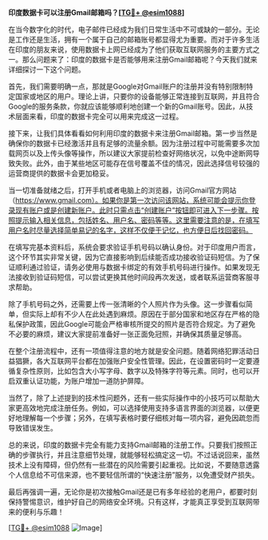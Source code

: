 **印度数据卡可以注册Gmail邮箱吗？[[TG💪+ @esim1088](https://t.me/s/esim1088)]**

在当今数字化的时代，电子邮件已经成为我们日常生活中不可或缺的一部分。无论是工作还是生活，拥有一个属于自己的邮箱账号都显得尤为重要。而对于许多生活在印度的朋友来说，使用数据卡上网已经成为了他们获取互联网服务的主要方式之一。那么问题来了：印度的数据卡是否能够用来注册Gmail邮箱呢？今天我们就来详细探讨一下这个问题。

首先，我们需要明确一点，那就是Google对Gmail账户的注册并没有特别限制特定国家或地区的用户。理论上讲，只要你的设备能够正常连接到互联网，并且符合Google的服务条款，你就应该能够顺利地创建一个新的Gmail账号。因此，从技术层面来看，印度的数据卡完全可以用来完成这一过程。

接下来，让我们具体看看如何利用印度的数据卡来注册Gmail邮箱。第一步当然是确保你的数据卡已经激活并且有足够的流量余额。因为注册过程中可能需要多次加载网页以及上传头像等操作，所以建议大家提前检查好网络状况，以免中途断网导致失败。此外，由于某些地区可能存在信号覆盖不佳的情况，因此选择信号较强的运营商提供的数据卡会更加稳妥。

当一切准备就绪之后，打开手机或者电脑上的浏览器，访问Gmail官方网站（https://www.gmail.com）。如果你是第一次访问该网站，系统可能会提示你登录现有账户或是创建新账户。此时只需点击“创建账户”按钮即可进入下一步骤。按照提示输入相关信息，包括姓名、用户名、密码等等。这里需要注意的是，在填写用户名时尽量选择简单易记的名字，这样不仅便于记忆，也方便日后找回密码。

在填写完基本资料后，系统会要求验证手机号码以确认身份。对于印度用户而言，这个环节其实非常关键，因为它直接影响到后续能否成功接收验证码短信。为了保证顺利通过验证，请务必使用与数据卡绑定的有效手机号码进行操作。如果发现无法接收到验证码短信，可以尝试更换其他时间段再次发送，或者联系运营商客服寻求帮助。

除了手机号码之外，还需要上传一张清晰的个人照片作为头像。这一步骤看似简单，但实际上却有不少人在此处遇到麻烦。原因在于部分国家和地区存在严格的隐私保护政策，因此Google可能会严格审核所提交的照片是否符合规定。为了避免不必要的麻烦，建议大家提前准备好一张正面免冠照，并确保其质量足够高。

在整个注册流程中，还有一项值得注意的地方就是安全问题。随着网络犯罪活动日益猖獗，各大互联网平台都在加强账户安全性管理。因此，在设置密码时一定要遵循复杂性原则，比如包含大小写字母、数字以及特殊字符等元素。同时，也可以开启双重认证功能，为账户增加一道防护屏障。

当然了，除了上述提到的技术性问题外，还有一些实际操作中的小技巧可以帮助大家更高效地完成注册任务。例如，可以选择使用支持多语言界面的浏览器，以便更好地理解每一个步骤；另外，在填写表格时要仔细核对每一项内容，避免因疏忽而导致错误发生。

总的来说，印度的数据卡完全有能力支持Gmail邮箱的注册工作。只要我们按照正确的步骤执行，并且注意细节处理，就能够轻松搞定这一切。不过话说回来，虽然技术上没有障碍，但仍然有一些潜在的风险需要引起重视。比如说，不要随意透露个人信息给不可信来源，也不要轻信所谓的“快速注册”服务，以免遭受财产损失。

最后再强调一遍，无论你是初次接触Gmail还是已有多年经验的老用户，都要时刻保持警惕意识，维护好自己的网络安全环境。只有这样，才能真正享受到互联网带来的便利与乐趣！

[[TG💪+ @esim1088](https://t.me/s/esim1088) ![Image](https://i.postimg.cc/4NQfJmqS/Snipaste-2025-05-13-00-14-12.png)]